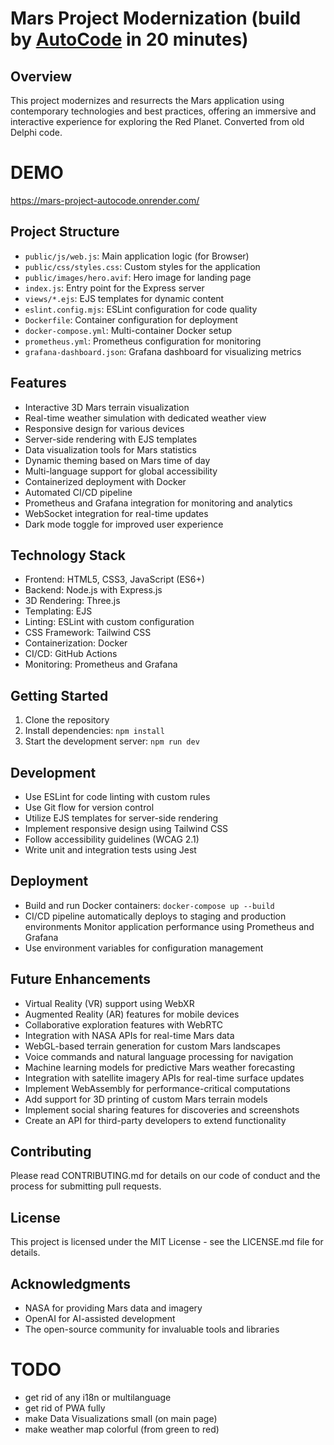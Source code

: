 # Mars Project Modernization (build by [AutoCode](https://autocode.work) in 20 minutes)

## Overview

This project modernizes and resurrects the Mars application using contemporary technologies and best practices, offering an  immersive and interactive experience for exploring the Red Planet. Converted from old Delphi code.

# DEMO

https://mars-project-autocode.onrender.com/

## Project Structure

-   `public/js/web.js`: Main application logic (for Browser)
-   `public/css/styles.css`: Custom styles for the application
-   `public/images/hero.avif`: Hero image for landing page
-   `index.js`: Entry point for the Express server
-   `views/*.ejs`: EJS templates for dynamic content
-   `eslint.config.mjs`: ESLint configuration for code quality
-   `Dockerfile`: Container configuration for deployment
-   `docker-compose.yml`: Multi-container Docker setup
-   `prometheus.yml`: Prometheus configuration for monitoring
-   `grafana-dashboard.json`: Grafana dashboard for visualizing metrics

## Features

-   Interactive 3D Mars terrain visualization
-   Real-time weather simulation with dedicated weather view
-   Responsive design for various devices
-   Server-side rendering with EJS templates
-   Data visualization tools for Mars statistics
-   Dynamic theming based on Mars time of day
-   Multi-language support for global accessibility
-   Containerized deployment with Docker
-   Automated CI/CD pipeline
-   Prometheus and Grafana integration for monitoring and analytics
-   WebSocket integration for real-time updates
-   Dark mode toggle for improved user experience

## Technology Stack

-   Frontend: HTML5, CSS3, JavaScript (ES6+)
-   Backend: Node.js with Express.js
-   3D Rendering: Three.js
-   Templating: EJS
-   Linting: ESLint with custom configuration
-   CSS Framework: Tailwind CSS
-   Containerization: Docker
-   CI/CD: GitHub Actions
-   Monitoring: Prometheus and Grafana

## Getting Started

1. Clone the repository
2. Install dependencies: `npm install`
3. Start the development server: `npm run dev`

## Development

-   Use ESLint for code linting with custom rules
-   Use Git flow for version control
-   Utilize EJS templates for server-side rendering
-   Implement responsive design using Tailwind CSS
-   Follow accessibility guidelines (WCAG 2.1)
-   Write unit and integration tests using Jest

## Deployment

-   Build and run Docker containers: `docker-compose up --build`
-   CI/CD pipeline automatically deploys to staging and production environments
    Monitor application performance using Prometheus and Grafana
-   Use environment variables for configuration management

## Future Enhancements

-   Virtual Reality (VR) support using WebXR
-   Augmented Reality (AR) features for mobile devices
-   Collaborative exploration features with WebRTC
-   Integration with NASA APIs for real-time Mars data
-   WebGL-based terrain generation for custom Mars landscapes
-   Voice commands and natural language processing for navigation
-   Machine learning models for predictive Mars weather forecasting
-   Integration with satellite imagery APIs for real-time surface updates
-   Implement WebAssembly for performance-critical computations
-   Add support for 3D printing of custom Mars terrain models
-   Implement social sharing features for discoveries and screenshots
-   Create an API for third-party developers to extend functionality

## Contributing

Please read CONTRIBUTING.md for details on our code of conduct and the process for submitting pull requests.

## License

This project is licensed under the MIT License - see the LICENSE.md file for details.

## Acknowledgments

-   NASA for providing Mars data and imagery
-   OpenAI for AI-assisted development
-   The open-source community for invaluable tools and libraries

# TODO

-   get rid of any i18n or multilanguage
-   get rid of PWA fully
-   make Data Visualizations small (on main page)
-   make weather map colorful (from green to red)